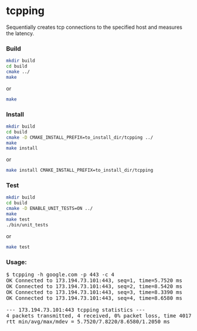 tcpping
=======

Sequentially creates tcp connections to the specified host and measures the latency.

### Build
```bash
mkdir build
cd build
cmake ../
make
```

or
```bash
make 
```

### Install
```bash
mkdir build
cd build
cmake -D CMAKE_INSTALL_PREFIX=to_install_dir/tcpping ../
make
make install
```

or
```bash
make install CMAKE_INSTALL_PREFIX=to_install_dir/tcpping
```

### Test
```bash
mkdir build
cd build
cmake -D ENABLE_UNIT_TESTS=ON ../
make
make test
./bin/unit_tests
```

or
```bash
make test
```

### Usage:
<pre>
$ tcpping -h google.com -p 443 -c 4
OK Connected to 173.194.73.101:443, seq=1, time=5.7520 ms
OK Connected to 173.194.73.101:443, seq=2, time=8.5420 ms
OK Connected to 173.194.73.101:443, seq=3, time=8.3390 ms
OK Connected to 173.194.73.101:443, seq=4, time=8.6580 ms

--- 173.194.73.101:443 tcpping statistics ---
4 packets transmitted, 4 received, 0% packet loss, time 4017.3520 ms
rtt min/avg/max/mdev = 5.7520/7.8220/8.6580/1.2050 ms
</pre>